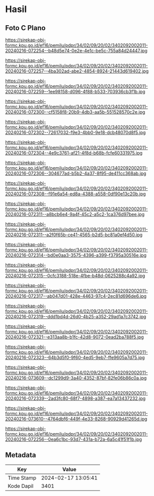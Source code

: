 # Hasil

## Foto C Plano

https://sirekap-obj-formc.kpu.go.id/ef16/pemilu/pdpr/34/02/09/20/02/3402092002011-20240216-072254--b48d5e74-0e2e-4e1c-be5c-755a84d24447.jpg

https://sirekap-obj-formc.kpu.go.id/ef16/pemilu/pdpr/34/02/09/20/02/3402092002011-20240216-072257--4ba302ad-abe2-4854-8924-21443d619402.jpg

https://sirekap-obj-formc.kpu.go.id/ef16/pemilu/pdpr/34/02/09/20/02/3402092002011-20240216-072259--1ee98158-d096-4f88-b533-703936cb3f1b.jpg

https://sirekap-obj-formc.kpu.go.id/ef16/pemilu/pdpr/34/02/09/20/02/3402092002011-20240216-072300--cf5158f8-20b9-4db3-aa5b-551528570c2e.jpg

https://sirekap-obj-formc.kpu.go.id/ef16/pemilu/pdpr/34/02/09/20/02/3402092002011-20240216-072302--72617032-f9e3-4bb0-9e18-dcb48070d8f5.jpg

https://sirekap-obj-formc.kpu.go.id/ef16/pemilu/pdpr/34/02/09/20/02/3402092002011-20240216-072304--4e9c3761-af21-4f8d-b68b-fcfe60331975.jpg

https://sirekap-obj-formc.kpu.go.id/ef16/pemilu/pdpr/34/02/09/20/02/3402092002011-20240216-072306--304677ad-b5b2-4a37-8f95-de411cc368ab.jpg

https://sirekap-obj-formc.kpu.go.id/ef16/pemilu/pdpr/34/02/09/20/02/3402092002011-20240216-072308--f91e6a54-ed8a-4388-a558-0df90e13c20b.jpg

https://sirekap-obj-formc.kpu.go.id/ef16/pemilu/pdpr/34/02/09/20/02/3402092002011-20240216-072311--a8bcb6e4-9a4f-45c2-a5c2-1ca376d97bee.jpg

https://sirekap-obj-formc.kpu.go.id/ef16/pemilu/pdpr/34/02/09/20/02/3402092002011-20240216-072311--a2f0f65b-ce41-4565-b2d5-bc81a0ef4d50.jpg

https://sirekap-obj-formc.kpu.go.id/ef16/pemilu/pdpr/34/02/09/20/02/3402092002011-20240216-072314--bd0e0aa3-3575-4396-a399-f3795a30516e.jpg

https://sirekap-obj-formc.kpu.go.id/ef16/pemilu/pdpr/34/02/09/20/02/3402092002011-20240216-072315--0cfc3188-518e-4fbe-b48d-0625288c4a92.jpg

https://sirekap-obj-formc.kpu.go.id/ef16/pemilu/pdpr/34/02/09/20/02/3402092002011-20240216-072317--ab047d01-428e-4463-97c4-2ec81d696de6.jpg

https://sirekap-obj-formc.kpu.go.id/ef16/pemilu/pdpr/34/02/09/20/02/3402092002011-20240216-072319--ddd1bd4d-26d0-4b25-a352-29ad1a7c3742.jpg

https://sirekap-obj-formc.kpu.go.id/ef16/pemilu/pdpr/34/02/09/20/02/3402092002011-20240216-072321--e313aa8b-b1fc-42d8-9072-0ead2ba788f5.jpg

https://sirekap-obj-formc.kpu.go.id/ef16/pemilu/pdpr/34/02/09/20/02/3402092002011-20240216-072323--64b3d5f0-9f60-4ed5-9eb7-ffe9605a7d75.jpg

https://sirekap-obj-formc.kpu.go.id/ef16/pemilu/pdpr/34/02/09/20/02/3402092002011-20240216-073609--dc1299d9-3a40-4352-87bf-82fe06b86c0a.jpg

https://sirekap-obj-formc.kpu.go.id/ef16/pemilu/pdpr/34/02/09/20/02/3402092002011-20240216-072339--2ad3fc80-68f7-4898-a387-ea7a13437232.jpg

https://sirekap-obj-formc.kpu.go.id/ef16/pemilu/pdpr/34/02/09/20/02/3402092002011-20240216-073610--4764dbf6-449f-4e33-8268-90929d41265d.jpg

https://sirekap-obj-formc.kpu.go.id/ef16/pemilu/pdpr/34/02/09/20/02/3402092002011-20240216-072256--0ea6c1bc-93d7-431a-b72a-6a5c41f51f1b.jpg


## Metadata

| Key        | Value               |
| ---------- | ------------------- |
| Time Stamp | 2024-02-17 13:05:41 |
| Kode Dapil | 3401                |



